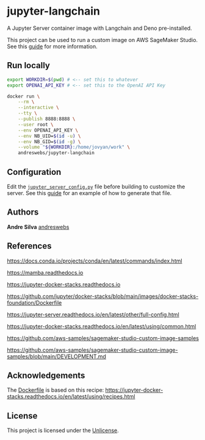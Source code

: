 # jupyter-langchain

A Jupyter Server container image with Langchain and Deno pre-installed.

This project can be used to run a custom image on AWS SageMaker Studio. See this
[guide](docs/aws-sagemaker-studio.howto.md) for more information.

## Run locally

```sh
export WORKDIR=$(pwd) # <-- set this to whatever
export OPENAI_API_KEY # <-- set this to the OpenAI API Key
```

```sh
docker run \
    --rm \
    --interactive \
    --tty \
    --publish 8888:8888 \
    --user root \
    --env OPENAI_API_KEY \
    --env NB_UID=$(id -u) \
    --env NB_GID=$(id -g) \
    --volume "${WORKDIR}:/home/jovyan/work" \
    andreswebs/jupyter-langchain
```

## Configuration

Edit the [`jupyter_server_config.py`](jupyter_server_config.py) file before
building to customize the server. See this
[guide](docs/default-jupyter-config.howto.md) for an example of how to generate
that file.

## Authors

**Andre Silva** [andreswebs](https://github.com/andreswebs)

## References

<https://docs.conda.io/projects/conda/en/latest/commands/index.html>

<https://mamba.readthedocs.io>

<https://jupyter-docker-stacks.readthedocs.io>

<https://github.com/jupyter/docker-stacks/blob/main/images/docker-stacks-foundation/Dockerfile>

<https://jupyter-server.readthedocs.io/en/latest/other/full-config.html>

<https://jupyter-docker-stacks.readthedocs.io/en/latest/using/common.html>

<https://github.com/aws-samples/sagemaker-studio-custom-image-samples>

<https://github.com/aws-samples/sagemaker-studio-custom-image-samples/blob/main/DEVELOPMENT.md>

## Acknowledgements

The [Dockerfile](Dockerfile) is based on this recipe:
<https://jupyter-docker-stacks.readthedocs.io/en/latest/using/recipes.html>

## License

This project is licensed under the [Unlicense](UNLICENSE.md).

